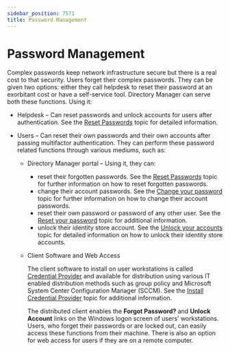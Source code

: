 ```yaml
---
sidebar_position: 7571
title: Password Management
---
```


# Password Management

Complex passwords keep network infrastructure secure but there is a real cost to that security. Users forget their complex passwords. They can be given two options: either they call helpdesk to reset their password at an exorbitant cost or have a self-service tool. Directory Manager can serve both these functions. Using it:

* Helpdesk – Can reset passwords and unlock accounts for users after authentication. See the [Reset Passwords](../../../AdminCenter/Helpdesk/Operation/ResetPassword "Reset Passwords") topic for detailed information.
* Users – Can reset their own passwords and their own accounts after passing multifactor authentication. They can perform these password related functions through various mediums, such as:

  * Directory Manager portal – Using it, they can:

    * reset their forgotten passwords. See the [Reset Passwords](../Authentication/PasswordReset "Reset Passwords") topic for further information on how to reset forgotten passwords.
    * change their account passwords. See the  [Change your password](ChangePassword "Change Password") topic for further information on how to change their account passwords.
    * reset their own password or password of any other user. See the [Reset your password](ResetPassword "Reset Password") topic for additional information.
    * unlock their identity store account. See the [Unlock your accounts](UnlockAccount "Unlock Accounts") topic for detailed information on how to unlock their identity store accounts.
  * Client Software and Web Access

    The client software to install on user workstations is called  [Credential Provider](CredentialProvider "Credential Provider") and available for distribution using various IT enabled distribution methods such as group policy and Microsoft System Center Configuration Manager (SCCM). See the [Install Credential Provider](InstallCP "Install Credential Provider") topic for additional information.

    The distributed client enables the **Forgot Password?** and **Unlock Account** links on the Windows logon screen of users’ workstations. Users, who forget their passwords or are locked out, can easily access these functions from their machine. There is also an option for web access for users if they are on a remote computer.